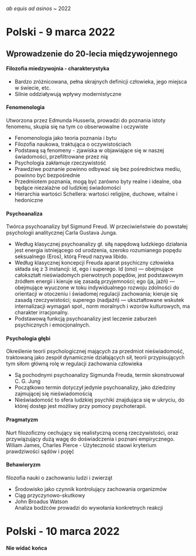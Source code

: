 *ab equis ad asinos* ~ 2022

Polski - 9 marca 2022
==

## Wprowadzenie do 20-lecia międzywojennego

#### Filozofia miedzywojnia - charakterystyka
- Bardzo zróżnicowana, pełna skrajnych definicji człowieka, jego miejsca w świecie, etc.
- Silnie oddziaływują wpływy modernistyczne

#### Fenomenologia
Utworzona przez Edmunda Husserla, prowadzi do poznania istoty fenomenu, skupia się na tym co obserwowalne i oczywiste<br/>
- Fenomenologia jako teoria poznania i bytu
- Filozofia naukowa, traktująca o oczywistościach
- Podstawą są fenomeny - zjawiska w objawiające się w naszej świadomości, przefiltrowane przez nią
- Psychologia zakłamuje rzeczywistość
- Prawdziwe poznanie powinno odbywać się bez pośrednictwa mediu, powinno być bezpośrednie
- Przedmiotem poznania, mogą być zarówno byty realne i idealne, oba będące niezalażne od ludzkiej świadomości
- Hierarchia wartości Schellera: wartości religijne, duchowe, witalne i hedoniczne

#### Psychoanaliza
Twórca psychoanalizy był Sigmund Freud. W przeciwieństwie do powstałej psychologii analitycznej Carla Gustava Junga. <br/>
- Według klasycznej psychoanalizy gł. siłą napędową ludzkiego działania jest energia istniejącego od urodzenia, szeroko rozumianego popędu seksualnego (Eros), którą Freud nazywa libido.
- Według klasycznej koncepcji Freuda aparat psychiczny człowieka składa się z 3 instancji: id, ego i superego. Id (ono) — obejmujące całokształt nieświadomych pierwotnych popędów, jest podstawowym źródłem energii i kieruje się zasadą przyjemności; ego (ja, jaźń) — obejmujące wyuczone w toku indywidualnego rozwoju zdolności do orientacji w otoczeniu i świadomej regulacji zachowania; kieruje się zasadą rzeczywistości; superego (nadjaźń) — ukształtowane wskutek internalizacji wymagań społ., norm moralnych i wzorów kulturowych, ma charakter irracjonalny.
- Podstawową funkcją psychoanalizy jest leczenie zaburzeń psychicznych i emocjonalnych.

#### Psychologia głębi
Określenie teorii psychologicznej mających za przedmiot nieświadomość, traktowaną jako zespół dynamicznie działających sił, teorii przypisujących tym siłom główną rolę w regulacji zachowania człowieka <br/>
- Są pochodnymi psychoanalizy Sigmunda Freuda, termin skonstruował C. G. Jung
- Początkowo termin dotyczył jedynie psychoanalizy, jako dziedziny zajmującej się nieświadomością
- Nieświadomość to sfera ludzkiej psychiki znajdująca się w ukryciu, do której dostęp jest możliwy przy pomocy psychoterapii.

#### Pragmatyzm
Nurt filozoficzny cechujący się realistyczną oceną rzeczywistości, oraz przywiązujący dużą wagę do doświadczenia i poznani empirycznego. <br/>
Wiliam James, Charles Pierce - Użyteczność staowi kryterium prawdziwości sądów i pojęć

#### Behawioryzm
filozofia nauki o zachowaniu ludzi i zwierząt <br/>
- Środowisko jako czynnik kontrolujący zachowania organizmów
- Ciąg przyczynowo-skutkowy
- John Broadus Watson<br/>
Analiza bodźców prowadzi do wywołania konkretnych reakcji

Polski - 10 marca 2022
==

#### Nie widać końca
